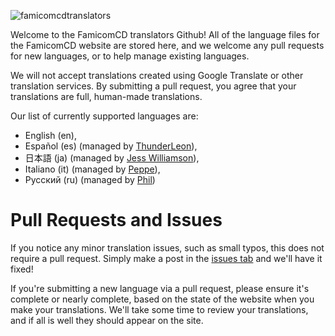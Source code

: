 
![famicomcdtranslators](https://github.com/user-attachments/assets/d52a06bd-b35e-4690-9d1e-c41c8fe98f76)

Welcome to the FamicomCD translators Github! All of the language files for the FamicomCD website are stored here, and we welcome any pull requests for new languages, or to help manage existing languages.

We will not accept translations created using Google Translate or other translation services. By submitting a pull request, you agree that your translations are full, human-made translations. 

Our list of currently supported languages are:
- English (en),
- Español (es) (managed by [ThunderLeon](https://twitter.com/ThunderLeon7)),
- 日本語 (ja) (managed by [Jess Williamson](https://stupidjessprojects.carrd.co/)),
- Italiano (it) (managed by [Peppe](https://x.com/Peppe021203)),
- Русский (ru) (managed by [Phil](https://twitter.com/euge_phillip))


# Pull Requests and Issues

If you notice any minor translation issues, such as small typos, this does not require a pull request. Simply make a post in the [issues tab](https://github.com/FamicomCD/famicomcd-translators/issues) and we'll have it fixed!

If you're submitting a new language via a pull request, please ensure it's complete or nearly complete, based on the state of the website when you make your translations. We'll take some time to review your translations, and if all is well they should appear on the site.

